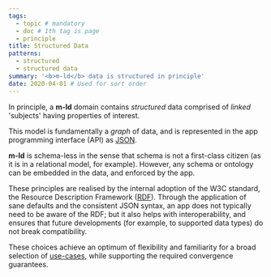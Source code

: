 ```yaml
---
tags:
  - topic # mandatory
  - doc # 1th tag is page
  - principle
title: Structured Data
patterns:
  - structured
  - structured data
summary: '<b>m-ld</b> data is structured in principle'
date: 2020-04-01 # Used for sort order
---
```

In principle, a **m-ld** domain contains *structured* data comprised of *linked*
'subjects' having properties of interest.

This model is fundamentally a *graph* of data, and is represented in the app
programming interface (API) as [JSON](http://json.org/).

**m-ld** is schema-less in the sense that schema is not a first-class citizen
(as it is in a relational model, for example). However, any schema or ontology
can be embedded in the data, and enforced by the app.

These principles are realised by the internal adoption of the W3C standard, the
Resource Description Framework ([RDF](https://www.w3.org/RDF/)). Through the
application of sane defaults and the consistent JSON syntax, an app does not
typically need to be aware of the RDF; but it also helps with interoperability,
and ensures that future developments (for example, to supported data types) do
not break compatibility.

These choices achieve an optimum of flexibility and familiarity for a broad
selection of [use-cases](/doc/#use-cases), while supporting the required
convergence guarantees.